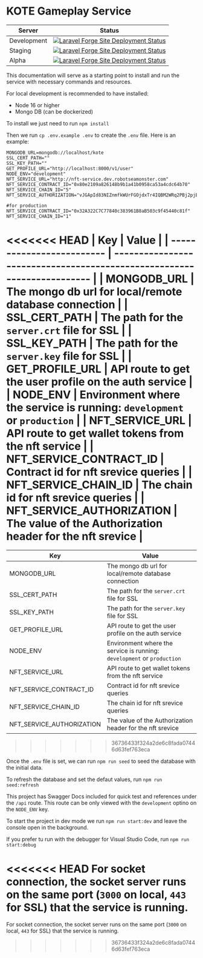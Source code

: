 # KOTE Gameplay Service

| Server      | Status                                                                                                                                                                                                                                                                        |
| ----------- | ----------------------------------------------------------------------------------------------------------------------------------------------------------------------------------------------------------------------------------------------------------------------------- |
| Development | [![Laravel Forge Site Deployment Status](https://img.shields.io/endpoint?url=https%3A%2F%2Fforge.laravel.com%2Fsite-badges%2F24e71277-d374-4aac-90b7-4394ab80880e%3Fdate%3D1%26commit%3D1&style=plastic)](https://forge.laravel.com/servers/533302/sites/1834943/deployments) |
| Staging     | [![Laravel Forge Site Deployment Status](https://img.shields.io/endpoint?url=https%3A%2F%2Fforge.laravel.com%2Fsite-badges%2Ff8a1b62f-eae9-4d8b-a6bb-847d524ceeaf%3Fdate%3D1%26commit%3D1&style=plastic)](https://forge.laravel.com/servers/565781/sites/1666418/deployments) |
| Alpha       | [![Laravel Forge Site Deployment Status](https://img.shields.io/endpoint?url=https%3A%2F%2Fforge.laravel.com%2Fsite-badges%2F15b2c683-0869-4d03-9d59-566e9c4851bf%3Fdate%3D1%26commit%3D1&style=plastic)](https://forge.laravel.com/servers/653718/sites/1890188/deployments) |

This documentation will serve as a starting point to install and run the service with necessary commands and resources.

For local development is recommended to have installed:

-   Node 16 or higher
-   Mongo DB (can be dockerized)

To install we just need to run `npm install`

Then we run `cp .env.example .env` to create the `.env` file. Here is an example:

```
MONGODB_URL=mongodb://localhost/kote
SSL_CERT_PATH=""
SSL_KEY_PATH=""
GET_PROFILE_URL="http://localhost:8000/v1/user"
NODE_ENV="development"
NFT_SERVICE_URL="http://nft-service.dev.robotseamonster.com"
NFT_SERVICE_CONTRACT_ID="0x80e2109a826148b9b1a41b0958ca53a4cdc64b70"
NFT_SERVICE_CHAIN_ID="5"
NFT_SERVICE_AUTHORIZATION="vJGApId83NIZnmfkWUrFGOjdxTr4IQBM2WRq2PBj2pjEdZrirC6fAiL1orifv2VO"

#for production
NFT_SERVICE_CONTRACT_ID="0x32A322C7C77840c383961B8aB503c9f45440c81f"
NFT_SERVICE_CHAIN_ID="1"
```

<<<<<<< HEAD
| Key                       | Value                                                                   |
| ------------------------- | ----------------------------------------------------------------------- |
| MONGODB_URL               | The mongo db url for local/remote database connection                   |
| SSL_CERT_PATH             | The path for the `server.crt` file for SSL                              |
| SSL_KEY_PATH              | The path for the `server.key` file for SSL                              |
| GET_PROFILE_URL           | API route to get the user profile on the auth service                   |
| NODE_ENV                  | Environment where the service is running: `development` or `production` |
| NFT_SERVICE_URL           | API route to get wallet tokens from the nft service                     |
| NFT_SERVICE_CONTRACT_ID   | Contract id for nft srevice queries                                     |
| NFT_SERVICE_CHAIN_ID      | The chain id for nft srevice queries                                    |
| NFT_SERVICE_AUTHORIZATION | The value of the Authorization header for the nft srevice               |
=======
| Key             | Value                                                                   |
| --------------- | ----------------------------------------------------------------------- |
| MONGODB_URL     | The mongo db url for local/remote database connection                   |
| SSL_CERT_PATH   | The path for the `server.crt` file for SSL                              |
| SSL_KEY_PATH    | The path for the `server.key` file for SSL                              |
| GET_PROFILE_URL | API route to get the user profile on the auth service                   |
| NODE_ENV        | Environment where the service is running: `development` or `production` |
| NFT_SERVICE_URL | API route to get wallet tokens from the nft service                     |
|NFT_SERVICE_CONTRACT_ID| Contract id for nft srevice queries                               |
|NFT_SERVICE_CHAIN_ID| The chain id for nft srevice queries                                 |
|NFT_SERVICE_AUTHORIZATION| The value of the Authorization header for the nft srevice       |
>>>>>>> 36736433f324a2de6c8fada07446d63fef763eca

Once the `.env` file is set, we can run `npm run seed` to seed the database with the initial data.

To refresh the database and set the defaut values, run `npm run seed:refresh`

This project has Swagger Docs included for quick test and references under the `/api` route.
This route can be only viewed with the `development` optino on the `NODE_ENV` key.

To start the project in dev mode we run `npm run start:dev` and leave the console open in the background.

If you prefer tu run with the debugger for Visual Studio Code, run `npm run start:debug`

<<<<<<< HEAD
For socket connection, the socket server runs on the same port (`3000` on local, `443` for SSL) that the service is running.
=======
For socket connection, the socket server runs on the same port (`3000` on local, `443` for SSL) that the service is running.
>>>>>>> 36736433f324a2de6c8fada07446d63fef763eca
